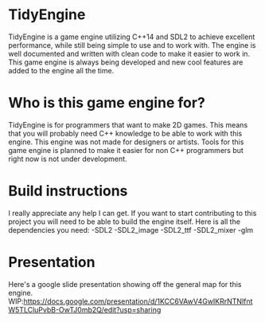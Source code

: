 # TidyEngine
TidyEngine is a game engine utilizing C++14 and SDL2 to achieve excellent performance, while still being simple to use and to work with. The engine is well documented and written with clean code to make it easier to work in. This game engine is always being developed and new cool features are added to the engine all the time.

# Who is this game engine for?
TidyEngine is for programmers that want to make 2D games. This means that you will probably need C++ knowledge to be able to work with this engine. This engine was not made for designers or artists. Tools for this game engine is planned to make it easier for non C++ programmers but right now is not under development.

# Build instructions
I really appreciate any help I can get. If you want to start contributing to this project you will need to be able to build the engine itself. Here is all the dependencies you need:
-SDL2
-SDL2_image
-SDL2_ttf
-SDL2_mixer
-glm

# Presentation
Here's a google slide presentation showing off the general map for this engine.
WIP:https://docs.google.com/presentation/d/1KCC6VAwV4GwIKRrNTNlfntW5TLCluPvbB-OwTJ0mb2Q/edit?usp=sharing
